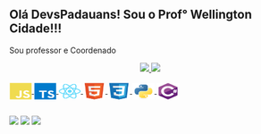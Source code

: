 ## Olá DevsPadauans! Sou o Prof° Wellington Cidade!!!


Sou professor e Coordenado

<div align="center">
  <a href="https://github.com/welltecnc">
  <img height="180em" src="https://github-readme-stats.vercel.app/api?username=welltecnc&show_icons=true&theme=dark&include_all_commits=true&count_private=true"/>
  <img height="180em" src="https://github-readme-stats.vercel.app/api/top-langs/?username=welltecnc&layout=compact&langs_count=7&theme=dark"/>
</div>
<div style="display: inline_block"><br>
  <img align="center" alt="well-Js" height="30" width="40" src="https://raw.githubusercontent.com/devicons/devicon/master/icons/javascript/javascript-plain.svg">
  <img align="center" alt="well-Ts" height="30" width="40" src="https://raw.githubusercontent.com/devicons/devicon/master/icons/typescript/typescript-plain.svg">
  <img align="center" alt="well-React" height="30" width="40" src="https://raw.githubusercontent.com/devicons/devicon/master/icons/react/react-original.svg">
  <img align="center" alt="well-HTML" height="30" width="40" src="https://raw.githubusercontent.com/devicons/devicon/master/icons/html5/html5-original.svg">
  <img align="center" alt="well-CSS" height="30" width="40" src="https://raw.githubusercontent.com/devicons/devicon/master/icons/css3/css3-original.svg">
  <img align="center" alt="well-Python" height="30" width="40" src="https://raw.githubusercontent.com/devicons/devicon/master/icons/python/python-original.svg">
  <img align="center" alt="well-Csharp" height="30" width="40" src="https://raw.githubusercontent.com/devicons/devicon/master/icons/csharp/csharp-original.svg">

</div>
  
  ##
 
<div> 
 
 <a href="welltecnic#3434" target="_blank"><img src="https://img.shields.io/badge/Discord-7289DA?style=for-the-badge&logo=discord&logoColor=white" target="_blank"></a> 
  <a href = "mailto:welltecnic@gmail.com"><img src="https://img.shields.io/badge/-Gmail-%23333?style=for-the-badge&logo=gmail&logoColor=white" target="_blank"></a>
  <a href="https://www.linkedin.com/in/wellingtoncidade/" target="_blank"><img src="https://img.shields.io/badge/-LinkedIn-%230077B5?style=for-the-badge&logo=linkedin&logoColor=white" target="_blank"></a> 
 
 
</div>

